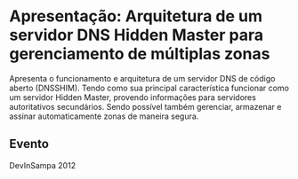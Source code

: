 # Apresentação: Arquitetura de um servidor DNS Hidden Master para gerenciamento de múltiplas zonas

Apresenta o funcionamento e arquitetura de um servidor
DNS de código aberto (DNSSHIM). Tendo como sua principal característica funcionar como um servidor Hidden Master, provendo informações para servidores autoritativos secundários. Sendo possível também gerenciar, armazenar e assinar automaticamente zonas de maneira segura.


## Evento

DevInSampa 2012